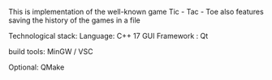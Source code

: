 This is implementation of the well-known game Tic - Tac - Toe
also features saving the history of the games in a file

Technological stack:
Language: C++ 17
GUI Framework : Qt

build tools:
MinGW / VSC

Optional:
QMake
